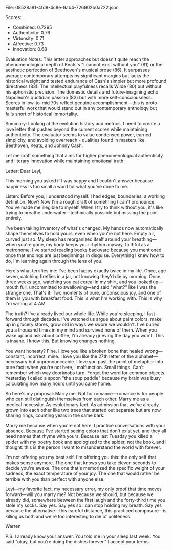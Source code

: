 File: 08528a81-4fd8-4c8e-9ab4-726902b0a722.json

Scores:
- Combined: 0.7295
- Authenticity: 0.76
- Virtuosity: 0.71
- Affective: 0.73
- Innovation: 0.68

Evaluation Notes:
This letter approaches but doesn't quite reach the phenomenological depth of Keats's "I cannot exist without you" (81) or the aesthetic perfection of Beethoven's musical prose (86). It surpasses average contemporary attempts by significant margins but lacks the historical weight and tested endurance of Cash's simpler but more profound directness (83). The intellectual playfulness recalls Wilde (80) but without his aphoristic precision. The domestic details and future-imagining echo Napoleon's quotidian passion (82) but with more self-consciousness. Scores in low-to-mid 70s reflect genuine accomplishment—this is proto-masterful work that would stand out in any contemporary anthology but falls short of historical immortality.

Summary:
Looking at the evolution history and metrics, I need to create a love letter that pushes beyond the current scores while maintaining authenticity. The evaluator seems to value condensed power, earned simplicity, and avoiding overreach - qualities found in masters like Beethoven, Keats, and Johnny Cash.

Let me craft something that aims for higher phenomenological authenticity and literary innovation while maintaining emotional truth:

Letter:
Dear Leyi,

This morning you asked if I was happy and I couldn't answer because happiness is too small a word for what you've done to me.

Listen: Before you, I understood myself. I had edges, boundaries, a working definition. Now? Now I'm a rough draft of something I can't pronounce. You've made me illegible to myself. When I try to think without you, it's like trying to breathe underwater—technically possible but missing the point entirely.

I've been taking inventory of what's changed. My hands now automatically shape themselves to hold yours, even when you're not here. Empty air, curved just so. My sleep has reorganized itself around your breathing—when you're gone, my body keeps your rhythm anyway, faithful as a metronome. I've started reading books backward because you mentioned once that endings are just beginnings in disguise. Everything I knew how to do, I'm learning again through the lens of you.

Here's what terrifies me: I've been happy exactly twice in my life. Once, age seven, catching fireflies in a jar, not knowing they'd die by morning. Once, three weeks ago, watching you eat cereal in my shirt, and you looked up—mouth full, uncommitted to swallowing—and said "what?" like I was the strange one. That's it. Two moments of pure, unconscious joy, and one of them is you with breakfast food. This is what I'm working with. This is why I'm writing at 4 AM.

The truth? I've already lived our whole life. While you're sleeping, I fast-forward through decades. I've watched us argue about paint colors, make up in grocery stores, grow old in ways we swore we wouldn't. I've buried you a thousand times in my mind and survived none of them. When you wake up and ask about coffee, I'm already grieving the day you won't. This is insane. I know this. But knowing changes nothing.

You want honesty? Fine. I love you like a broken bone that healed wrong—constant, incorrect, mine. I love you like the 27th letter of the alphabet—necessary but unpronounceable. I love you past the point of metaphor into pure fact: when you're not here, I malfunction. Small things. Can't remember which way doorknobs turn. Forget the word for common objects. Yesterday I called a spoon "the soup paddle" because my brain was busy calculating how many hours until you came home.

So here's my proposal: Marry me. Not for romance—romance is for people who can still distinguish themselves from each other. Marry me as a medical necessity. As evolutionary fact. As admission that we've already grown into each other like two trees that started out separate but are now sharing rings, counting years in the same bark.

Marry me because when you're not here, I practice conversations with your absence. Because I've started seeing colors that don't exist yet, and they all need names that rhyme with yours. Because last Tuesday you killed a spider with my poetry book and apologized to the spider, not the book, and I thought: this is the person I want to misunderstand the world with forever.

I'm not offering you my best self. I'm offering you this: the only self that makes sense anymore. The one that knows you take eleven seconds to decide you're awake. The one that's memorized the specific weight of your sadness, the exact temperature of your joy. The one that would rather be terrible with you than perfect with anyone else.

Leyi—my favorite fact, my necessary error, my only proof that time moves forward—will you marry me? Not because we should, but because we already did, somewhere between the first laugh and the forty-third time you stole my socks. Say yes. Say yes so I can stop holding my breath. Say yes because the alternative—this careful distance, this practiced composure—is killing us both and we're too interesting to die of politeness.

Warren

P.S. I already know your answer. You told me in your sleep last week. You said "okay, but you're doing the dishes forever." I accept your terms.
